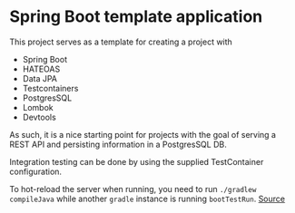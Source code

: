 # Spring Boot template application

This project serves as a template for creating a project with
- Spring Boot
- HATEOAS
- Data JPA
- Testcontainers
- PostgresSQL
- Lombok
- Devtools

As such, it is a nice starting point for projects with the goal
of serving a REST API and persisting information in a PostgresSQL DB.

Integration testing can be done by using the supplied TestContainer configuration.

To hot-reload the server when running, you need to run `./gradlew compileJava` while
another `gradle` instance is running `bootTestRun`. [Source](https://www.docker.com/blog/spring-boot-application-testing-and-development-with-testcontainers/)
